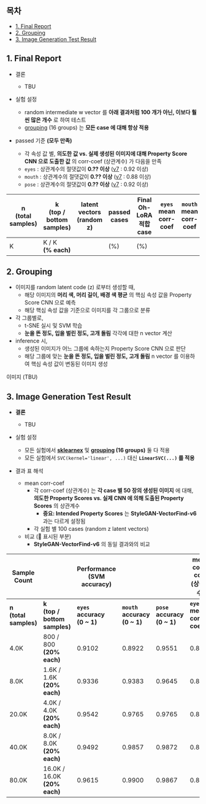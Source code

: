 ## 목차

* [1. Final Report](#1-final-report)
* [2. Grouping](#2-grouping)
* [3. Image Generation Test Result](#3-image-generation-test-result)

## 1. Final Report

* 결론
  * TBU

* 실험 설정
  * random intermediate w vector 를 **아래 결과처럼 100 개가 아닌, 이보다 훨씬 많은 개수** 로 하여 테스트
  * [grouping](#2-grouping) (16 groups) 는 **모든 case 에 대해 항상 적용**

* passed 기준 **(모두 만족)**
  * 각 속성 값 별, **의도한 값 vs. 실제 생성된 이미지에 대해 Property Score CNN 으로 도출한 값** 의 corr-coef (상관계수) 가 다음을 만족 
  * ```eyes``` : 상관계수의 절댓값이 **0.?? 이상** ([v7](../../../2025_05_02_OhLoRA_v2/stylegan/stylegan_vectorfind_v7/svm_train_report/img_generation_test_result.md) : 0.92 이상)
  * ```mouth``` : 상관계수의 절댓값이 **0.?? 이상** ([v7](../../../2025_05_02_OhLoRA_v2/stylegan/stylegan_vectorfind_v7/svm_train_report/img_generation_test_result.md) : 0.88 이상)
  * ```pose``` : 상관계수의 절댓값이 **0.?? 이상** ([v7](../../../2025_05_02_OhLoRA_v2/stylegan/stylegan_vectorfind_v7/svm_train_report/img_generation_test_result.md) : 0.92 이상)

| n<br>(total samples) | k<br>(top / bottom samples) | latent vectors<br>(random z) | passed cases | Final Oh-LoRA 적합 case | ```eyes``` mean corr-coef | ```mouth``` mean corr-coef | ```pose``` mean corr-coef | details<br>(csv)                                           |
|----------------------|-----------------------------|------------------------------|--------------|-----------------------|---------------------------|----------------------------|---------------------------|------------------------------------------------------------|
| K                    | K / K<br>**(% each)**       |                              | (%)          | (%)                   |                           |                            |                           | [test_result.csv](image_generation_report/test_result.csv) |

## 2. Grouping

* 이미지를 random latent code (z) 로부터 생성할 때,
  * 해당 이미지의 **머리 색, 머리 길이, 배경 색 평균** 의 핵심 속성 값을 Property Score CNN 으로 예측
  * 해당 핵심 속성 값을 기준으로 이미지를 각 그룹으로 분류
* 각 그룹별로,
  * t-SNE 실시 및 SVM 학습
  * **눈을 뜬 정도, 입을 벌린 정도, 고개 돌림** 각각에 대한 n vector 계산
* inference 시,
  * 생성된 이미지가 어느 그룹에 속하는지 Property Score CNN 으로 판단
  * 해당 그룹에 맞는 **눈을 뜬 정도, 입을 벌린 정도, 고개 돌림** n vector 를 이용하여 핵심 속성 값이 변동된 이미지 생성

이미지 (TBU)

## 3. Image Generation Test Result

* **결론**
  * TBU

* 실험 설정
  * 모든 실험에서 **[sklearnex](https://medium.com/intel-analytics-software/from-hours-to-minutes-600x-faster-svm-647f904c31ae)** 및 **[grouping](#2-grouping) (16 groups)** 둘 다 적용
  * 모든 실험에서 ```SVC(kernel='linear', ...)``` 대신 **```LinearSVC(...)``` 를 적용**

* 결과 표 해석
  * mean corr-coef
    * 각 corr-coef (상관계수) 는 **각 case 별 50 장의 생성된 이미지** 에 대해, **의도한 Property Scores vs. 실제 CNN 에 의해 도출된 Property Scores** 의 상관계수
      * **중요: Intended Property Scores** 는 **StyleGAN-VectorFind-v6** 과는 다르게 설정됨
    * 각 실험 별 100 cases (random z latent vectors)
  * 비교 (🔺 표시된 부분)
    * **StyleGAN-VectorFind-v6** 의 동일 결과와의 비교

| Sample Count             |                                 | Performance<br>(SVM accuracy)      |                                     |                                    | mean corr-coef<br>(상관계수)      |                                |                               |           |
|--------------------------|---------------------------------|------------------------------------|-------------------------------------|------------------------------------|-------------------------------|--------------------------------|-------------------------------|-----------|
| **n<br>(total samples)** | **k<br>(top / bottom samples)** | **```eyes``` accuracy<br>(0 ~ 1)** | **```mouth``` accuracy<br>(0 ~ 1)** | **```pose``` accuracy<br>(0 ~ 1)** | **```eyes``` mean corr-coef** | **```mouth``` mean corr-coef** | **```pose``` mean corr-coef** | **total** |
| 4.0K                     | 800 / 800<br>**(20% each)**     | 0.9102                             | 0.8922                              | 0.9551                             | 0.8455                        | 0.8122                         | 0.8742                        | 2.5319    |
| 8.0K                     | 1.6K / 1.6K<br>**(20% each)**   | 0.9336                             | 0.9383                              | 0.9645                             | 0.8662                        | 0.8205                         | 0.8803                        | 2.5670    |
| 20.0K                    | 4.0K / 4.0K<br>**(20% each)**   | 0.9542                             | 0.9765                              | 0.9765                             | 0.8560                        | 0.8221                         | 0.8891                        | 2.5672    |
| 40.0K                    | 8.0K / 8.0K<br>**(20% each)**   | 0.9492                             | 0.9857                              | 0.9872                             | 0.8680                        | 0.8362                         | 0.8911                        | 2.5953    |
| 80.0K                    | 16.0K / 16.0K<br>**(20% each)** | 0.9615                             | 0.9900                              | 0.9867                             | 0.8663                        | 0.8309                         | 0.8737                        | 2.5709    |